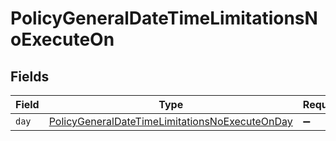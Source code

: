 # PolicyGeneralDateTimeLimitationsNoExecuteOn


## Fields

| Field                                                                                                                   | Type                                                                                                                    | Required                                                                                                                | Description                                                                                                             |
| ----------------------------------------------------------------------------------------------------------------------- | ----------------------------------------------------------------------------------------------------------------------- | ----------------------------------------------------------------------------------------------------------------------- | ----------------------------------------------------------------------------------------------------------------------- |
| `day`                                                                                                                   | [PolicyGeneralDateTimeLimitationsNoExecuteOnDay](../../models/shared/policygeneraldatetimelimitationsnoexecuteonday.md) | :heavy_minus_sign:                                                                                                      | N/A                                                                                                                     |